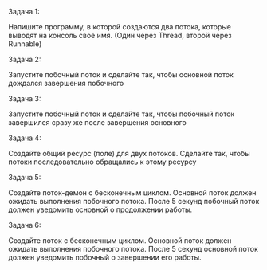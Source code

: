 Задача 1:

Напишите программу, в которой создаются два потока, которые выводят на консоль своё имя. (Один через Thread, второй
через Runnable)

Задача 2:

Запустите побочный поток и сделайте так, чтобы основной поток дождался завершения побочного

Задача 3:

Запустите побочный поток и сделайте так, чтобы побочный поток завершился сразу же после завершения основного

Задача 4:

Создайте общий ресурс (поле) для двух потоков. Сделайте так, чтобы потоки последовательно обращались к этому ресурсу

Задача 5:

Создайте поток-демон с бесконечным циклом. Основной поток должен ожидать выполнения побочного потока. После 5 секунд
побочный поток должен уведомить основной о продолжении работы.

Задача 6:

Создайте поток с бесконечным циклом. Основной поток должен ожидать выполнения побочного потока. После 5 секунд
основной поток должен уведомить побочный о завершении его работы.
